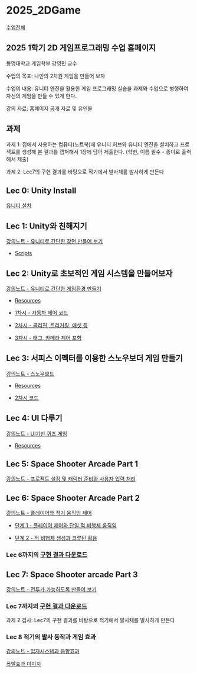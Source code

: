 # 2025_2DGame

[수업전체](https://github.com/dknife/dknife.github.io/wiki/Lecture_Homepage)

## 2025 1학기 2D 게임프로그래밍 수업 홈페이지

동명대학교 게임학부 강영민 교수

수업의 목표: 나만의 2차원 게임을 만들어 보자

수업의 내용: 유니티 엔진을 활용한 게임 프로그래밍 실습을 과제와 수업으로 병행하여 자신의 게임을 만들 수 있게 한다.

강의 자료: 홈페이지 공개 자료 및 유인물

## 과제

과제 1: 집에서 사용하는 컴퓨터(노트북)에 유니티 허브와 유니티 엔진을 설치하고 프로젝트를 생성해 본 결과를 캡쳐해서 1장에 담아 제출한다. (학번, 이름 필수 - 종이로 출력해서 제출)

과제 2: Lec7의 구현 결과를 바탕으로 적기에서 발사체를 발사하게 만든다

## Lec 0: Unity Install

[유니티 설치](https://docs.google.com/document/d/11lGYNSMMBUv9zLsNMtGI-5LsbQDCA31nTTeXYlEaYwc/edit?usp=sharing)

## Lec 1: Unity와 친해지기

[강의노트 - 유니티로 간단한 장면 만들어 보기](https://github.com/dknife/2025_2DGame/raw/main/Lec/Lec1_Unity_%EC%9D%B5%EC%88%99%ED%95%B4%EC%A7%80%EA%B8%B0.pdf)

* [Scripts](https://github.com/dknife/2025_2DGame/tree/main/Lec/Lec1_Code)

## Lec 2: Unity로 초보적인 게임 시스템을 만들어보자

[강의노트 - 유니티로 간단한 게임환경 만들기](https://github.com/dknife/2025_2DGame/raw/main/Lec/Lec2_Unity_Game%EB%A7%8C%EB%93%A4%EA%B8%B0_.pdf)

* [Resources](https://github.com/dknife/2025_2DGame/raw/main/Lec/Lec2_Resources.zip)

* [1차시 - 자동차 제어 코드](https://github.com/dknife/2025_2DGame/blob/main/Lec/Lec2_Code/Character_Move_01.cs)

* [2차시 - 콜리젼, 트리거링, 애셋 등](https://github.com/dknife/2025_2DGame/tree/main/Lec/Lec2_Code/2nd)

* [3차시 - 태그, 카메라 제어 포함](https://github.com/dknife/2025_2DGame/tree/main/Lec/Lec2_Code/3rd)

## Lec 3: 서피스 이펙터를 이용한 스노우보더 게임 만들기

[강의노트 - 스노우보드](https://github.com/dknife/2025_2DGame/raw/main/Lec/Lec3_Snowboard.pdf)

* [Resources](https://github.com/dknife/2025_2DGame/raw/main/Lec/Lec3Code/snowboard.zip)

* [2차시 코드](https://github.com/dknife/2025_2DGame/tree/main/Lec/Lec3Code/Sub02)

  
## Lec 4: UI 다루기

[강의노트 - UI기반 퀴즈 게임](https://github.com/dknife/2025_2DGame/raw/main/Lec/Lec4_UserInterface.pdf)

* [Resources](https://github.com/dknife/2025_2DGame/blob/main/Lec/Lec4_QuizGame/QuizGameResources.zip)

## Lec 5: Space Shooter Arcade Part 1

[강의노트 - 프로젝트 설정 및 캐릭터 준비와 사용자 입력 처리](https://github.com/dknife/2025_2DGame/raw/main/Lec/Lec5_ArcadeGameInputSystem.pdf)

## Lec 6: Space Shooter Arcade Part 2

[강의노트 - 플레이어와 적기 움직임 제어](https://github.com/dknife/2025_2DGame/raw/main/Lec/Lec6_ArcadeGame_Player_Enemy.pdf)

* [단계 1 - 플레이어 제어와 단일 적 비행체 움직임](https://github.com/dknife/2025_2DGame/tree/main/Lec/Lec06)

* [단계 2 - 적 비행체 생성과 코루틴 활용](https://github.com/dknife/2025_2DGame/tree/main/Lec/Lec06/level2)

### Lec 6까지의 [구현 결과 다운로드](https://github.com/dknife/2025_2DGame/raw/main/Lec/Lec06_ImplementedAsset/Assets.zip)

## Lec 7: Space Shooter arcade Part 3

[강의노트 - 전투가 가능하도록 만들어 보기](https://github.com/dknife/2025_2DGame/raw/main/Lec/Lec7_ArcadeGame_Battle.pdf)

### Lec 7까지의 [구현 결과 다운로드](https://github.com/dknife/2025_2DGame/blob/main/Lec/Assets20250513.zip)

과제 2 검사: Lec7의 구현 결과를 바탕으로 적기에서 발사체를 발사하게 만든다

### Lec 8 적기의 발사 동작과 게임 효과

[강의노트 - 입자시스템과 음향효과]()

[폭발효과 이미지](https://github.com/dknife/2025_2DGame/raw/main/Lec/explotion.png)
